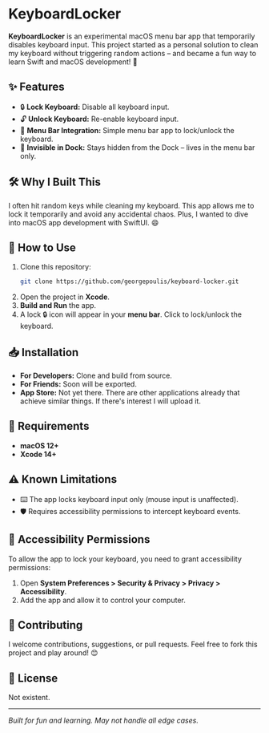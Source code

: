 # KeyboardLocker

**KeyboardLocker** is an experimental macOS menu bar app that temporarily disables keyboard input. This project started as a personal solution to clean my keyboard without triggering random actions – and became a fun way to learn Swift and macOS development! 🚀

## ✨ Features
- 🔒 **Lock Keyboard:** Disable all keyboard input.
- 🔓 **Unlock Keyboard:** Re-enable keyboard input.
- 🧹 **Menu Bar Integration:** Simple menu bar app to lock/unlock the keyboard.
- 🫥 **Invisible in Dock:** Stays hidden from the Dock – lives in the menu bar only.

## 🛠️ Why I Built This
I often hit random keys while cleaning my keyboard. This app allows me to lock it temporarily and avoid any accidental chaos. Plus, I wanted to dive into macOS app development with SwiftUI. 😄

## 🚀 How to Use
1. Clone this repository:
   ```bash
   git clone https://github.com/georgepoulis/keyboard-locker.git
   ```
2. Open the project in **Xcode**.
3. **Build and Run** the app.
4. A lock 🔒 icon will appear in your **menu bar**. Click to lock/unlock the keyboard.

## 📥 Installation
- **For Developers:** Clone and build from source.
- **For Friends:** Soon will be exported.
- **App Store:** Not yet there. There are other applications already that achieve similar things. If there's interest I will upload it.

## 🧩 Requirements
- **macOS 12+**
- **Xcode 14+**

## ⚠️ Known Limitations
- ⌨️ The app locks keyboard input only (mouse input is unaffected).
- 🛡️ Requires accessibility permissions to intercept keyboard events.

## 🔐 Accessibility Permissions
To allow the app to lock your keyboard, you need to grant accessibility permissions:
1. Open **System Preferences > Security & Privacy > Privacy > Accessibility**.
2. Add the app and allow it to control your computer.

## 🤝 Contributing
I welcome contributions, suggestions, or pull requests. Feel free to fork this project and play around! 😊

## 📜 License
Not existent. 

---

*Built for fun and learning. May not handle all edge cases.*


